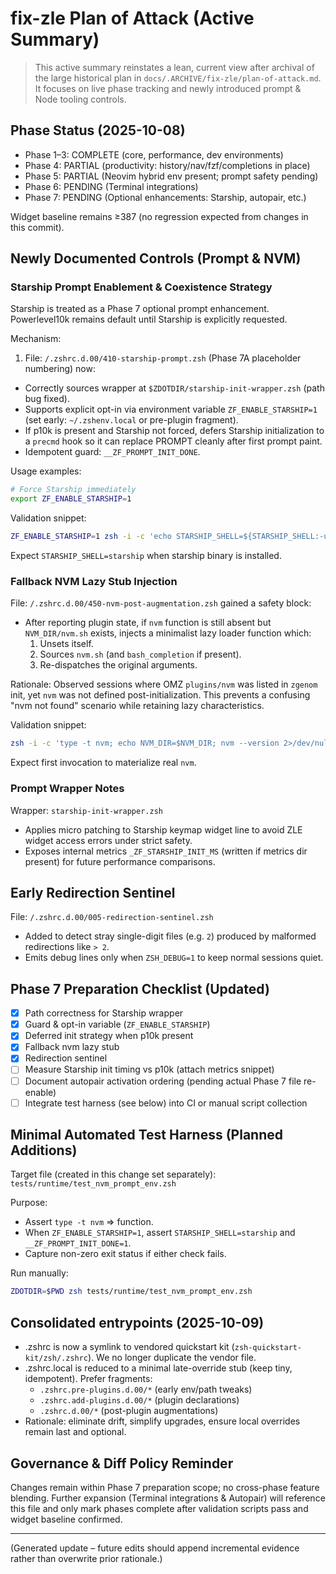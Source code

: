 # fix-zle Plan of Attack (Active Summary)

> This active summary reinstates a lean, current view after archival of the large historical plan in `docs/.ARCHIVE/fix-zle/plan-of-attack.md`. It focuses on live phase tracking and newly introduced prompt & Node tooling controls.

## Phase Status (2025-10-08)

- Phase 1–3: COMPLETE (core, performance, dev environments)
- Phase 4: PARTIAL (productivity: history/nav/fzf/completions in place)
- Phase 5: PARTIAL (Neovim hybrid env present; prompt safety pending)
- Phase 6: PENDING (Terminal integrations)
- Phase 7: PENDING (Optional enhancements: Starship, autopair, etc.)

Widget baseline remains ≥387 (no regression expected from changes in this commit).

## Newly Documented Controls (Prompt & NVM)

### Starship Prompt Enablement & Coexistence Strategy

Starship is treated as a Phase 7 optional prompt enhancement. Powerlevel10k remains default until Starship is explicitly requested.

Mechanism:

1. File: `/.zshrc.d.00/410-starship-prompt.zsh` (Phase 7A placeholder numbering) now:

- Correctly sources wrapper at `$ZDOTDIR/starship-init-wrapper.zsh` (path bug fixed).
- Supports explicit opt-in via environment variable `ZF_ENABLE_STARSHIP=1` (set early: `~/.zshenv.local` or pre-plugin fragment).
- If p10k is present and Starship not forced, defers Starship initialization to a `precmd` hook so it can replace PROMPT cleanly after first prompt paint.
- Idempotent guard: `__ZF_PROMPT_INIT_DONE`.

Usage examples:

```sh
# Force Starship immediately
export ZF_ENABLE_STARSHIP=1
```

Validation snippet:

```sh
ZF_ENABLE_STARSHIP=1 zsh -i -c 'echo STARSHIP_SHELL=${STARSHIP_SHELL:-unset}'
```

Expect `STARSHIP_SHELL=starship` when starship binary is installed.

### Fallback NVM Lazy Stub Injection

File: `/.zshrc.d.00/450-nvm-post-augmentation.zsh` gained a safety block:

- After reporting plugin state, if `nvm` function is still absent but `NVM_DIR/nvm.sh` exists, injects a minimalist lazy loader function which:
  1. Unsets itself.
  2. Sources `nvm.sh` (and `bash_completion` if present).
  3. Re-dispatches the original arguments.

Rationale: Observed sessions where OMZ `plugins/nvm` was listed in `zgenom` init, yet `nvm` was not defined post-initialization. This prevents a confusing "nvm not found" scenario while retaining lazy characteristics.

Validation snippet:

```sh
zsh -i -c 'type -t nvm; echo NVM_DIR=$NVM_DIR; nvm --version 2>/dev/null || echo nvm_load_failed'
```

Expect first invocation to materialize real `nvm`.

### Prompt Wrapper Notes

Wrapper: `starship-init-wrapper.zsh`

- Applies micro patching to Starship keymap widget line to avoid ZLE widget access errors under strict safety.
- Exposes internal metrics `_ZF_STARSHIP_INIT_MS` (written if metrics dir present) for future performance comparisons.

## Early Redirection Sentinel

File: `/.zshrc.d.00/005-redirection-sentinel.zsh`

- Added to detect stray single-digit files (e.g. `2`) produced by malformed redirections like `> 2`.
- Emits debug lines only when `ZSH_DEBUG=1` to keep normal sessions quiet.

## Phase 7 Preparation Checklist (Updated)

- [x] Path correctness for Starship wrapper
- [x] Guard & opt-in variable (`ZF_ENABLE_STARSHIP`)
- [x] Deferred init strategy when p10k present
- [x] Fallback nvm lazy stub
- [x] Redirection sentinel
- [ ] Measure Starship init timing vs p10k (attach metrics snippet)
- [ ] Document autopair activation ordering (pending actual Phase 7 file re-enable)
- [ ] Integrate test harness (see below) into CI or manual script collection

## Minimal Automated Test Harness (Planned Additions)

Target file (created in this change set separately): `tests/runtime/test_nvm_prompt_env.zsh`

Purpose:

- Assert `type -t nvm` => function.
- When `ZF_ENABLE_STARSHIP=1`, assert `STARSHIP_SHELL=starship` and `__ZF_PROMPT_INIT_DONE=1`.
- Capture non-zero exit status if either check fails.

Run manually:

```sh
ZDOTDIR=$PWD zsh tests/runtime/test_nvm_prompt_env.zsh
```

## Consolidated entrypoints (2025-10-09)

- .zshrc is now a symlink to vendored quickstart kit (`zsh-quickstart-kit/zsh/.zshrc`). We no longer duplicate the vendor file.
- .zshrc.local is reduced to a minimal late-override stub (keep tiny, idempotent). Prefer fragments:
  - `.zshrc.pre-plugins.d.00/*` (early env/path tweaks)
  - `.zshrc.add-plugins.d.00/*` (plugin declarations)
  - `.zshrc.d.00/*` (post-plugin augmentations)
- Rationale: eliminate drift, simplify upgrades, ensure local overrides remain last and optional.

## Governance & Diff Policy Reminder

Changes remain within Phase 7 preparation scope; no cross-phase feature blending. Further expansion (Terminal integrations & Autopair) will reference this file and only mark phases complete after validation scripts pass and widget baseline confirmed.

---
(Generated update – future edits should append incremental evidence rather than overwrite prior rationale.)
